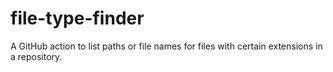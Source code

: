# file-type-finder
A GitHub action to list paths or file names for files with certain extensions in a repository.
